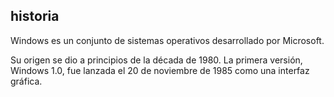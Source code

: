 ## historia

Windows es un conjunto de sistemas operativos desarrollado por Microsoft.
 
Su origen se dio a principios de la década de 1980. La primera versión, Windows 1.0, fue lanzada el 20 de noviembre de 1985 como una interfaz gráfica.  
